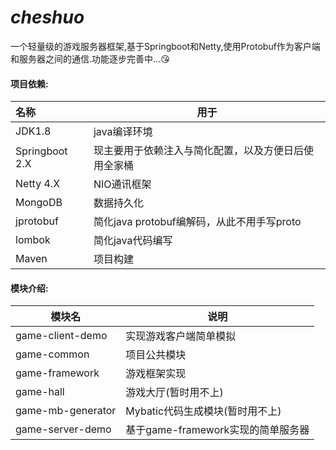# *cheshuo*
一个轻量级的游戏服务器框架,基于Springboot和Netty,使用Protobuf作为客户端和服务器之间的通信.功能逐步完善中...😘



#### 项目依赖:

| 名称           | 用于                                                 |
| :------------- | ---------------------------------------------------- |
| JDK1.8         | java编译环境                                         |
| Springboot 2.X | 现主要用于依赖注入与简化配置，以及方便日后使用全家桶 |
| Netty 4.X      | NIO通讯框架                                          |
| MongoDB        | 数据持久化                                           |
| jprotobuf      | 简化java protobuf编解码，从此不用手写proto           |
| lombok         | 简化java代码编写                                     |
| Maven          | 项目构建                                             |



#### 模块介绍:

| 模块名            | 说明                               |
| ----------------- | ---------------------------------- |
| game-client-demo  | 实现游戏客户端简单模拟             |
| game-common       | 项目公共模块                       |
| game-framework    | 游戏框架实现                       |
| game-hall         | 游戏大厅(暂时用不上)               |
| game-mb-generator | Mybatic代码生成模块(暂时用不上)    |
| game-server-demo  | 基于game-framework实现的简单服务器 |

